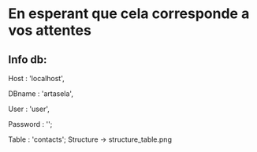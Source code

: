 # En esperant que cela corresponde a vos attentes

## Info db: 

Host : 'localhost',

DBname : 'artasela',

User : 'user',

Password : '';

Table : 'contacts'; Structure -> structure_table.png
